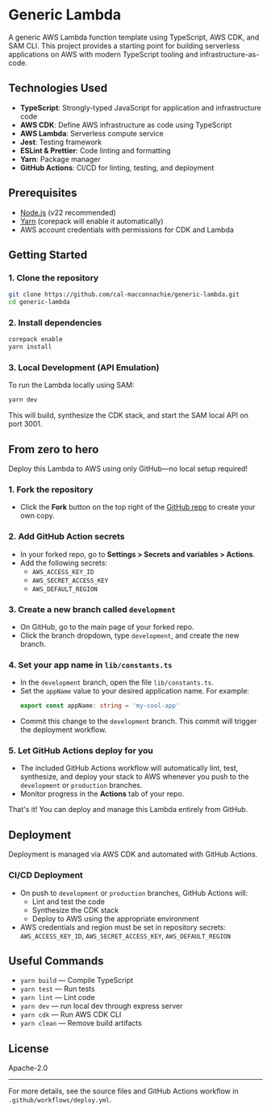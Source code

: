 # Generic Lambda

A generic AWS Lambda function template using TypeScript, AWS CDK, and SAM CLI. This project provides a starting point for building serverless applications on AWS with modern TypeScript tooling and infrastructure-as-code.

## Technologies Used
- **TypeScript**: Strongly-typed JavaScript for application and infrastructure code
- **AWS CDK**: Define AWS infrastructure as code using TypeScript
- **AWS Lambda**: Serverless compute service
- **Jest**: Testing framework
- **ESLint & Prettier**: Code linting and formatting
- **Yarn**: Package manager
- **GitHub Actions**: CI/CD for linting, testing, and deployment

## Prerequisites
- [Node.js](https://nodejs.org/) (v22 recommended)
- [Yarn](https://yarnpkg.com/) (corepack will enable it automatically)
- AWS account credentials with permissions for CDK and Lambda

## Getting Started

### 1. Clone the repository
```sh
git clone https://github.com/cal-macconnachie/generic-lambda.git
cd generic-lambda
```

### 2. Install dependencies
```sh
corepack enable
yarn install
```

### 3. Local Development (API Emulation)
To run the Lambda locally using SAM:
```sh
yarn dev
```
This will build, synthesize the CDK stack, and start the SAM local API on port 3001.

## From zero to hero

Deploy this Lambda to AWS using only GitHub—no local setup required!

### 1. Fork the repository
- Click the **Fork** button on the top right of the [GitHub repo](https://github.com/cal-macconnachie/generic-lambda) to create your own copy.

### 2. Add GitHub Action secrets
- In your forked repo, go to **Settings > Secrets and variables > Actions**.
- Add the following secrets:
  - `AWS_ACCESS_KEY_ID`
  - `AWS_SECRET_ACCESS_KEY`
  - `AWS_DEFAULT_REGION`

### 3. Create a new branch called `development`
- On GitHub, go to the main page of your forked repo.
- Click the branch dropdown, type `development`, and create the new branch.

### 4. Set your app name in `lib/constants.ts`
- In the `development` branch, open the file `lib/constants.ts`.
- Set the `appName` value to your desired application name. For example:
  ```typescript
  export const appName: string = 'my-cool-app'
  ```
- Commit this change to the `development` branch. This commit will trigger the deployment workflow.

### 5. Let GitHub Actions deploy for you
- The included GitHub Actions workflow will automatically lint, test, synthesize, and deploy your stack to AWS whenever you push to the `development` or `production` branches.
- Monitor progress in the **Actions** tab of your repo.

That's it! You can deploy and manage this Lambda entirely from GitHub.

## Deployment
Deployment is managed via AWS CDK and automated with GitHub Actions.

### CI/CD Deployment
- On push to `development` or `production` branches, GitHub Actions will:
  - Lint and test the code
  - Synthesize the CDK stack
  - Deploy to AWS using the appropriate environment
- AWS credentials and region must be set in repository secrets: `AWS_ACCESS_KEY_ID`, `AWS_SECRET_ACCESS_KEY`, `AWS_DEFAULT_REGION`

## Useful Commands
- `yarn build` — Compile TypeScript
- `yarn test` — Run tests
- `yarn lint` — Lint code
- `yarn dev` — run local dev through express server
- `yarn cdk` — Run AWS CDK CLI
- `yarn clean` — Remove build artifacts

## License
Apache-2.0

---

For more details, see the source files and GitHub Actions workflow in `.github/workflows/deploy.yml`.
